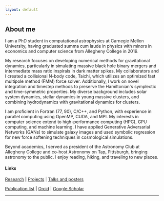 ```yaml
---
layout: default
---
```


## About me

I am a PhD student in computational astrophysics at Carnegie Mellon University, having graduated summa cum laude in physics with minors in economics and computer science from Allegheny College in 2019.

My research focuses on developing numerical methods for gravitational dynamics, particularly in simulating massive black hole binary mergers and intermediate mass ratio inspirals in dark matter spikes. My collaborators and I created a collisional N-body code, Taichi, which utilizes an optimized fast multipole method (FMM) force solver. Additionally, I work on novel integration and timestep methods to preserve the Hamiltonian's symplectic and time-symmetric properties. My diverse background includes solar system dynamics, stellar dynamics in young massive clusters, and combining hydrodynamics with gravitational dynamics for clusters.

I am proficient in Fortran (77, 90), C/C++, and Python, with experience in parallel computing using OpenMP, CUDA, and MPI. My interests in computer science extend to high-performance computing (HPC), GPU computing, and machine learning. I have applied Generative Adversarial Networks (GANs) to simulate galaxy images and used symbolic regression for new force softening techniques in cosmological simulations.

Beyond academics, I served as president of the Astronomy Club at Allegheny College and co-host Astronomy on Tap, Pittsburgh, bringing astronomy to the public. I enjoy reading, hiking, and traveling to new places.

#### Links

[Research](./works.html) &#124; [Projects](./codes.md) &#124; [Talks and posters](./talks.md) 

[Publication list](./publications.md) &#124; [Orcid](https://orcid.org/0009-0008-0384-3798) &#124; [Google Scholar](https://scholar.google.com/citations?user=SGFRBSQAAAAJ&hl=en) 

* * *





